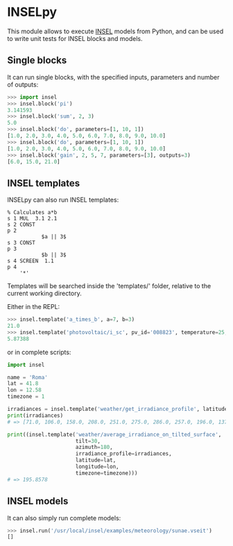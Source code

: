 # INSELpy

This module allows to execute [INSEL](https://insel.eu/) models from Python, and can be used to write unit tests for INSEL blocks and models.

## Single blocks

It can run single blocks, with the specified inputs, parameters and number of outputs:
```python
>>> import insel
>>> insel.block('pi')
3.141593
>>> insel.block('sum', 2, 3)
5.0
>>> insel.block('do', parameters=[1, 10, 1])
[1.0, 2.0, 3.0, 4.0, 5.0, 6.0, 7.0, 8.0, 9.0, 10.0]
>>> insel.block('do', parameters=[1, 10, 1])
[1.0, 2.0, 3.0, 4.0, 5.0, 6.0, 7.0, 8.0, 9.0, 10.0]
>>> insel.block('gain', 2, 5, 7, parameters=[3], outputs=3)
[6.0, 15.0, 21.0]
```

## INSEL templates

INSELpy can also run INSEL templates:
```
% Calculates a*b
s 1 MUL  3.1 2.1
s 2 CONST
p 2
           $a || 3$
s 3 CONST
p 3
           $b || 3$
s 4 SCREEN  1.1
p 4
    '*'
```

Templates will be searched inside the 'templates/' folder, relative to the current working directory.

Either in the REPL:

```python
>>> insel.template('a_times_b', a=7, b=3)
21.0
>>> insel.template('photovoltaic/i_sc', pv_id='008823', temperature=25, irradiance=1000)
5.87388
```

or in complete scripts:

```python
import insel

name = 'Roma'
lat = 41.8
lon = 12.58
timezone = 1

irradiances = insel.template('weather/get_irradiance_profile', latitude=lat, longitude=lon)
print(irradiances)
# => [71.0, 106.0, 158.0, 208.0, 251.0, 275.0, 286.0, 257.0, 196.0, 137.0, 84.0, 63.0]

print((insel.template('weather/average_irradiance_on_tilted_surface',
                      tilt=30,
                      azimuth=180,
                      irradiance_profile=irradiances,
                      latitude=lat,
                      longitude=lon,
                      timezone=timezone)))
# => 195.8578
```

## INSEL models

It can also simply run complete models:
```python
>>> insel.run('/usr/local/insel/examples/meteorology/sunae.vseit')
[]
```

